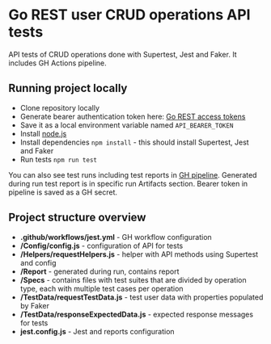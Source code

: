 # Go REST user CRUD operations API tests
API tests of CRUD operations done with Supertest, Jest and Faker. It includes GH Actions pipeline.
## Running project locally
- Clone repository locally
- Generate bearer authentication token here: [Go REST access tokens](https://gorest.co.in/my-account/access-tokens)
- Save it as a local environment variable named `API_BEARER_TOKEN`
- Install [node.js](https://nodejs.org/en)
- Install dependencies `npm install` - this should install Supertest, Jest and Faker
- Run tests `npm run test`

You can also see test runs including test reports in [GH pipeline](https://github.com/Nerinny/GoRestAPITests/actions). Generated during run test report is in specific run Artifacts section. Bearer token in pipeline is saved as a GH secret.

## Project structure overview
- **.github/workflows/jest.yml** - GH workflow configuration
- **/Config/config.js** - configuration of API for tests
- **/Helpers/requestHelpers.js** - helper with API methods using Supertest and config
- **/Report** - generated during run, contains report
- **/Specs** - contains files with test suites that are divided by operation type, each with multiple test cases per operation
- **/TestData/requestTestData.js** - test user data with properties populated by Faker
- **/TestData/responseExpectedData.js** - expected response messages for tests
- **jest.config.js** - Jest and reports configuration
